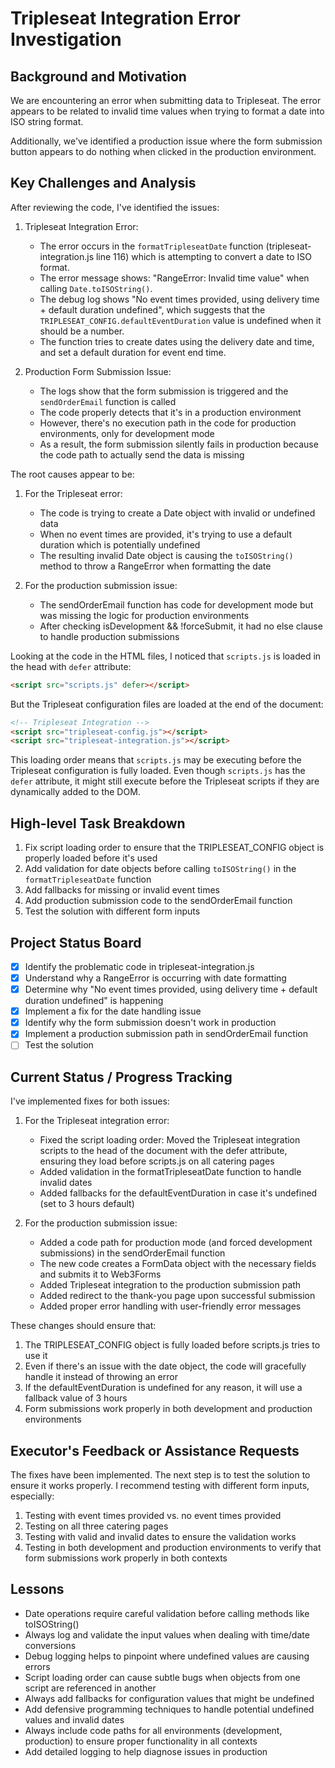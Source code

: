 # Tripleseat Integration Error Investigation

## Background and Motivation
We are encountering an error when submitting data to Tripleseat. The error appears to be related to invalid time values when trying to format a date into ISO string format.

Additionally, we've identified a production issue where the form submission button appears to do nothing when clicked in the production environment.

## Key Challenges and Analysis
After reviewing the code, I've identified the issues:

1. Tripleseat Integration Error:
   - The error occurs in the `formatTripleseatDate` function (tripleseat-integration.js line 116) which is attempting to convert a date to ISO format.
   - The error message shows: "RangeError: Invalid time value" when calling `Date.toISOString()`.
   - The debug log shows "No event times provided, using delivery time + default duration undefined", which suggests that the `TRIPLESEAT_CONFIG.defaultEventDuration` value is undefined when it should be a number.
   - The function tries to create dates using the delivery date and time, and set a default duration for event end time.

2. Production Form Submission Issue:
   - The logs show that the form submission is triggered and the `sendOrderEmail` function is called
   - The code properly detects that it's in a production environment
   - However, there's no execution path in the code for production environments, only for development mode
   - As a result, the form submission silently fails in production because the code path to actually send the data is missing

The root causes appear to be:
1. For the Tripleseat error:
   - The code is trying to create a Date object with invalid or undefined data
   - When no event times are provided, it's trying to use a default duration which is potentially undefined
   - The resulting invalid Date object is causing the `toISOString()` method to throw a RangeError when formatting the date

2. For the production submission issue:
   - The sendOrderEmail function has code for development mode but was missing the logic for production environments
   - After checking isDevelopment && !forceSubmit, it had no else clause to handle production submissions

Looking at the code in the HTML files, I noticed that `scripts.js` is loaded in the head with `defer` attribute:
```html
<script src="scripts.js" defer></script>
```

But the Tripleseat configuration files are loaded at the end of the document:
```html
<!-- Tripleseat Integration -->
<script src="tripleseat-config.js"></script>
<script src="tripleseat-integration.js"></script>
```

This loading order means that `scripts.js` may be executing before the Tripleseat configuration is fully loaded. Even though `scripts.js` has the `defer` attribute, it might still execute before the Tripleseat scripts if they are dynamically added to the DOM.

## High-level Task Breakdown
1. Fix script loading order to ensure that the TRIPLESEAT_CONFIG object is properly loaded before it's used
2. Add validation for date objects before calling `toISOString()` in the `formatTripleseatDate` function
3. Add fallbacks for missing or invalid event times
4. Add production submission code to the sendOrderEmail function
5. Test the solution with different form inputs

## Project Status Board
- [x] Identify the problematic code in tripleseat-integration.js
- [x] Understand why a RangeError is occurring with date formatting
- [x] Determine why "No event times provided, using delivery time + default duration undefined" is happening
- [x] Implement a fix for the date handling issue
- [x] Identify why the form submission doesn't work in production
- [x] Implement a production submission path in sendOrderEmail function
- [ ] Test the solution

## Current Status / Progress Tracking
I've implemented fixes for both issues:

1. For the Tripleseat integration error:
   - Fixed the script loading order: Moved the Tripleseat integration scripts to the head of the document with the defer attribute, ensuring they load before scripts.js on all catering pages
   - Added validation in the formatTripleseatDate function to handle invalid dates
   - Added fallbacks for the defaultEventDuration in case it's undefined (set to 3 hours default)

2. For the production submission issue:
   - Added a code path for production mode (and forced development submissions) in the sendOrderEmail function
   - The new code creates a FormData object with the necessary fields and submits it to Web3Forms
   - Added Tripleseat integration to the production submission path
   - Added redirect to the thank-you page upon successful submission
   - Added proper error handling with user-friendly error messages

These changes should ensure that:
1. The TRIPLESEAT_CONFIG object is fully loaded before scripts.js tries to use it
2. Even if there's an issue with the date object, the code will gracefully handle it instead of throwing an error
3. If the defaultEventDuration is undefined for any reason, it will use a fallback value of 3 hours
4. Form submissions work properly in both development and production environments

## Executor's Feedback or Assistance Requests
The fixes have been implemented. The next step is to test the solution to ensure it works properly. I recommend testing with different form inputs, especially:
1. Testing with event times provided vs. no event times provided
2. Testing on all three catering pages
3. Testing with valid and invalid dates to ensure the validation works
4. Testing in both development and production environments to verify that form submissions work properly in both contexts

## Lessons
- Date operations require careful validation before calling methods like toISOString()
- Always log and validate the input values when dealing with time/date conversions
- Debug logging helps to pinpoint where undefined values are causing errors
- Script loading order can cause subtle bugs when objects from one script are referenced in another
- Always add fallbacks for configuration values that might be undefined
- Add defensive programming techniques to handle potential undefined values and invalid dates
- Always include code paths for all environments (development, production) to ensure proper functionality in all contexts
- Add detailed logging to help diagnose issues in production 